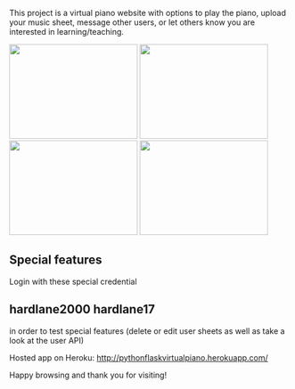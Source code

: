 This project is a virtual piano website with options to play the piano, upload your music sheet, message other users, or let others know you are interested in learning/teaching.

<img src = "https://user-images.githubusercontent.com/74912567/169733091-59208c38-0aa5-470a-8265-11c2f6480725.png" height = "170" width = "230">
<img src = "https://user-images.githubusercontent.com/74912567/169733584-8b01c2af-e4cc-443e-a9f3-030d29efde62.png" height = "170" width = "230">
<img src = "https://user-images.githubusercontent.com/74912567/169733711-325aecf5-667d-44fc-85f8-da292f715317.png" height = "170" width = "230">
<img src = "https://user-images.githubusercontent.com/74912567/169734029-6b833563-ad5b-4d4a-90d3-14c6bffd1cbb.png" height = "170" width = "230">

## Special features

Login with these special credential

## hardlane2000 hardlane17 ##

in order to test special features (delete or edit user sheets as well as take a look at the user API)

Hosted app on Heroku: http://pythonflaskvirtualpiano.herokuapp.com/

Happy browsing and thank you for visiting!